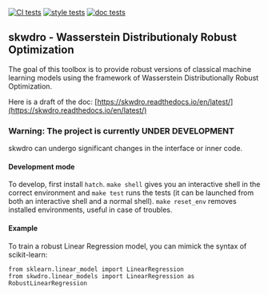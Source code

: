 [![CI tests](https://github.com/iutzeler/skwdro/actions/workflows/test.yml/badge.svg?branch=dev)](https://github.com/iutzeler/skwdro/actions/workflows/test.yml)
[![style tests](https://github.com/iutzeler/skwdro/actions/workflows/style.yml/badge.svg)](https://github.com/iutzeler/skwdro/actions/workflows/style.yml)
[![doc tests](https://github.com/iutzeler/skwdro/actions/workflows/doc.yml/badge.svg)](https://github.com/iutzeler/skwdro/actions/workflows/doc.yml)


## skwdro - Wasserstein Distributionaly Robust Optimization

The goal of this toolbox is to provide robust versions of classical machine learning models using the framework of Wasserstein Distributionally Robust Optimization.

Here is a draft of the doc: [https://skwdro.readthedocs.io/en/latest/](https://skwdro.readthedocs.io/en/latest/)

### Warning: The project is currently UNDER DEVELOPMENT 

skwdro can undergo significant changes in the interface or inner code. 

#### Development mode

To develop, first install `hatch`. `make shell` gives you an interactive shell in the correct environment and `make test` runs the tests (it can be launched from both an interactive shell and a normal shell).
`make reset_env` removes installed environments, useful in case of troubles.

#### Example

To train a robust Linear Regression model, you can mimick the syntax of scikit-learn:
```
from sklearn.linear_model import LinearRegression
from skwdro.linear_models import LinearRegression as RobustLinearRegression
```
